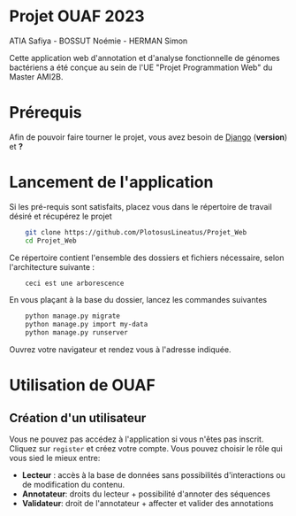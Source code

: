 # Projet OUAF 2023
ATIA Safiya - BOSSUT Noémie - HERMAN Simon

Cette application web d'annotation et d'analyse fonctionnelle de génomes bactériens a été conçue au sein de l'UE "Projet Programmation Web" du Master AMI2B. 

# Prérequis

Afin de pouvoir faire tourner le projet, vous avez besoin de [Django](https://www.djangoproject.com/) (**version**) et **?**


# Lancement de l'application
Si les pré-requis sont satisfaits, placez vous dans le répertoire de travail désiré et récupérez le projet
```bash
    git clone https://github.com/PlotosusLineatus/Projet_Web
    cd Projet_Web
```
Ce répertoire contient l'ensemble des dossiers et fichiers nécessaire, selon l'architecture suivante :
```bash
    ceci est une arborescence
```
En vous plaçant à la base du dossier, lancez les commandes suivantes
```bash
    python manage.py migrate
    python manage.py import my-data
    python manage.py runserver
```
Ouvrez votre navigateur et rendez vous à l'adresse indiquée. 

# Utilisation de OUAF
## Création d'un utilisateur

Vous ne pouvez pas accédez à l'application si vous n'êtes pas inscrit. Cliquez sur `register` et créez votre compte. Vous pouvez choisir le rôle qui vous sied le mieux entre:
- **Lecteur** : accès à la base de données sans possibilités d'interactions ou de modification du contenu.
- **Annotateur**: droits du lecteur + possibilité d'annoter des séquences
- **Validateur**: droit de l'annotateur + affecter et valider des annotations
